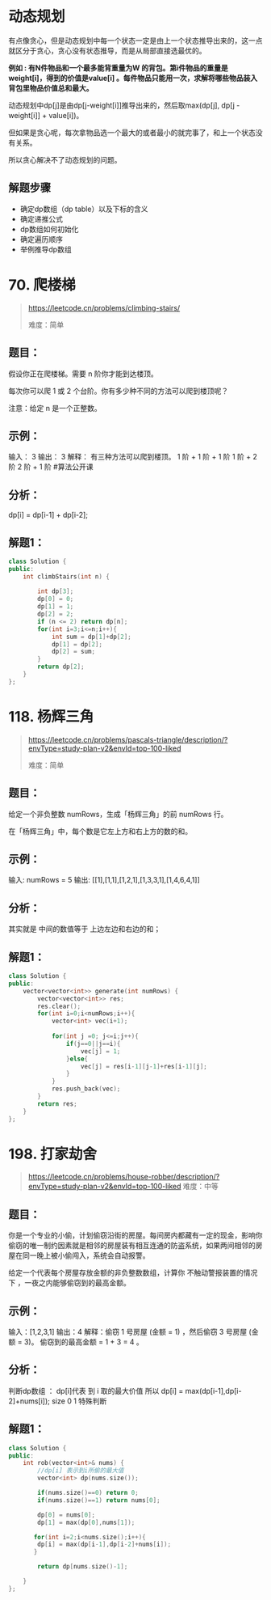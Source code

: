 # 动态规划

有点像贪心，但是动态规划中每一个状态一定是由上一个状态推导出来的，这一点就区分于贪心，贪心没有状态推导，而是从局部直接选最优的。

**例如 : 有N件物品和一个最多能背重量为W 的背包。第i件物品的重量是weight[i]，得到的价值是value[i] 。每件物品只能用一次，求解将哪些物品装入背包里物品价值总和最大。**

动态规划中dp[j]是由dp[j-weight[i]]推导出来的，然后取max(dp[j], dp[j - weight[i]] + value[i])。

但如果是贪心呢，每次拿物品选一个最大的或者最小的就完事了，和上一个状态没有关系。

所以贪心解决不了动态规划的问题。

## 解题步骤
- 确定dp数组（dp table）以及下标的含义
- 确定递推公式
- dp数组如何初始化
- 确定遍历顺序
- 举例推导dp数组
  
# 70. 爬楼梯
> https://leetcode.cn/problems/climbing-stairs/
> 
> 难度：简单
## 题目：
假设你正在爬楼梯。需要 n 阶你才能到达楼顶。

每次你可以爬 1 或 2 个台阶。你有多少种不同的方法可以爬到楼顶呢？

注意：给定 n 是一个正整数。


## 示例：
输入： 3
输出： 3
解释： 有三种方法可以爬到楼顶。
1 阶 + 1 阶 + 1 阶
1 阶 + 2 阶
2 阶 + 1 阶
#算法公开课


## 分析：
dp[i]  = dp[i-1] + dp[i-2];
## 解题1：
``` c++ 
class Solution {
public:
    int climbStairs(int n) {
        
        int dp[3];
        dp[0] = 0;
        dp[1] = 1;
        dp[2] = 2;
        if (n <= 2) return dp[n];
        for(int i=3;i<=n;i++){
            int sum = dp[1]+dp[2];
            dp[1] = dp[2];
            dp[2] = sum;
        }
        return dp[2];
    }
};
```

# 118. 杨辉三角
> https://leetcode.cn/problems/pascals-triangle/description/?envType=study-plan-v2&envId=top-100-liked
> 
> 难度：简单
## 题目：
给定一个非负整数 numRows，生成「杨辉三角」的前 numRows 行。

在「杨辉三角」中，每个数是它左上方和右上方的数的和。


## 示例：
输入: numRows = 5
输出: [[1],[1,1],[1,2,1],[1,3,3,1],[1,4,6,4,1]]


## 分析：

其实就是 中间的数值等于 上边左边和右边的和；

## 解题1：
``` c++ 
class Solution {
public:
    vector<vector<int>> generate(int numRows) {
        vector<vector<int>> res;
        res.clear();
        for(int i=0;i<numRows;i++){
            vector<int> vec(i+1);
       
            for(int j =0; j<=i;j++){
                if(j==0||j==i){
                    vec[j] = 1;
                }else{
                    vec[j] = res[i-1][j-1]+res[i-1][j];
                }
            }
            res.push_back(vec);
        }
        return res;
    }
};
```

# 198. 打家劫舍
> 
> https://leetcode.cn/problems/house-robber/description/?envType=study-plan-v2&envId=top-100-liked
> 难度：中等
## 题目：
你是一个专业的小偷，计划偷窃沿街的房屋。每间房内都藏有一定的现金，影响你偷窃的唯一制约因素就是相邻的房屋装有相互连通的防盗系统，如果两间相邻的房屋在同一晚上被小偷闯入，系统会自动报警。

给定一个代表每个房屋存放金额的非负整数数组，计算你 不触动警报装置的情况下 ，一夜之内能够偷窃到的最高金额。


## 示例：
输入：[1,2,3,1]
输出：4
解释：偷窃 1 号房屋 (金额 = 1) ，然后偷窃 3 号房屋 (金额 = 3)。
     偷窃到的最高金额 = 1 + 3 = 4 。


## 分析：

判断dp数组 ： dp[i]代表 到 i 取的最大价值 
所以  dp[i] = max(dp[i-1],dp[i-2]+nums[i]);
size 0 1 特殊判断

## 解题1：
``` c++ 
class Solution {
public:
    int rob(vector<int>& nums) {
        //dp[i] 表示到i所偷的最大值
        vector<int> dp(nums.size());

        if(nums.size()==0) return 0;
        if(nums.size()==1) return nums[0];

        dp[0] = nums[0];
        dp[1] = max(dp[0],nums[1]);

       for(int i=2;i<nums.size();i++){
        dp[i] = max(dp[i-1],dp[i-2]+nums[i]);
       }

        return dp[nums.size()-1];

    }
};
```
